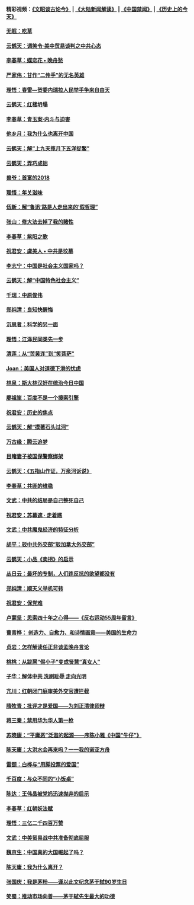 #### 精彩视频：[《文昭谈古论今》](https://github.com/gfw-breaker/wenzhao/blob/master/README.md?t=01281230) | [《大陆新闻解读》](https://github.com/gfw-breaker/ntdtv-comedy/blob/master/README.md?t=01281230) | [《中国禁闻》](https://github.com/gfw-breaker/ntdtv-news/blob/master/README.md?t=01281230) | [《历史上的今天》](https://github.com/gfw-breaker/today-in-history/blob/master/README.md?t=01281230) 

#### [无眠：吃草](../pages/nsc993/n11007940.md?t=01281230) 

#### [云鹤天：调笑令‧美中贸易谈判之中共心态](../pages/nsc993/n11007670.md?t=01281230) 

#### [李春草：蝶恋花  •  晚舟愁](../pages/nsc993/n11006605.md?t=01281230) 

#### [严家伟：甘作“二传手”的无名英雄](../pages/nsc993/n11005340.md?t=01281230) 

#### [理悟：春雷—贺委内瑞拉人民举手争来自由天](../pages/nsc993/n11005334.md?t=01281230) 

#### [云鹤天：红楼坍塌](../pages/nsc993/n11005318.md?t=01281230) 

#### [李春草：青玉案·内斗与迫害](../pages/nsc993/n11005306.md?t=01281230) 

#### [他乡月：我为什么也离开中国](../pages/nsc993/n11003553.md?t=01281230) 

#### [云鹤天：解“上九天揽月下五洋捉鳖”](../pages/nsc993/n11000750.md?t=01281230) 

#### [云鹤天：弄巧成拙](../pages/nsc993/n11000722.md?t=01281230) 

#### [兽爷：首富的2018](../pages/nsc993/n11000693.md?t=01281230) 

#### [理悟：年关滋味](../pages/nsc993/n10998847.md?t=01281230) 

#### [伍新：解“鲁迅‘路是人走出来的’假哲理”](../pages/nsc993/n10998777.md?t=01281230) 

#### [张山：修大法去掉了我的赌性](../pages/nsc993/n10997702.md?t=01281230) 

#### [李春草：紫阳之歌](../pages/nsc993/n10997679.md?t=01281230) 

#### [祝君安：虞美人 • 中共是坟墓](../pages/nsc993/n10996090.md?t=01281230) 

#### [李志宁：中国是社会主义国家吗？](../pages/nsc993/n10996097.md?t=01281230) 

#### [云鹤天：解“中国特色社会主义”](../pages/nsc993/n10996043.md?t=01281230) 

#### [千瑞：中原俊伟](../pages/nsc993/n10995401.md?t=01281230) 

#### [郑纯清：良知快醒悔](../pages/nsc993/n10995385.md?t=01281230) 

#### [沉思者：科学的另一面](../pages/nsc993/n10996074.md?t=01281230) 

#### [理悟：江泽民同类先一步](../pages/nsc993/n10995378.md?t=01281230) 

#### [清莲：从“苦黄连”到“笑菩萨”](../pages/nsc993/n10995466.md?t=01281230) 

#### [Joan：美国人对道德下滑的忧虑](../pages/nsc993/n10995424.md?t=01281230) 

#### [林泉：斯大林汉奸在统治今日中国](../pages/nsc993/n10995210.md?t=01281230) 

#### [廖祖笙：百度不是一个搜索引擎](../pages/nsc993/n10994961.md?t=01281230) 

#### [祝君安：历史的焦点](../pages/nsc993/n10994925.md?t=01281230) 

#### [云鹤天：解“摸著石头过河”](../pages/nsc993/n10993325.md?t=01281230) 

#### [万古缘：腾云追梦](../pages/nsc993/n10993120.md?t=01281230) 

#### [目睹妻子被国保警察绑架](../pages/nsc993/n10991525.md?t=01281230) 

#### [云鹤天：《五指山作证，万泉河诉说》](../pages/nsc993/n10991603.md?t=01281230) 

#### [李春草：共匪的维稳](../pages/nsc993/n10991348.md?t=01281230) 

#### [文武：中共的结局是自己整死自己](../pages/nsc993/n10989899.md?t=01281230) 

#### [祝君安：苏幕遮 · 走着瞧](../pages/nsc993/n10988901.md?t=01281230) 

#### [文武：中共魔鬼经济的特征分析](../pages/nsc993/n10987387.md?t=01281230) 

#### [胡平：驳中共外交部“驳加拿大外交部”](../pages/nsc993/n10987378.md?t=01281230) 

#### [云鹤天：小品《卖拐》的启示](../pages/nsc993/n10984392.md?t=01281230) 

#### [丛日云：最坏的专制，人们连反抗的欲望都没有](../pages/nsc993/n10984377.md?t=01281230) 

#### [郑纯清：顺天义举机可转](../pages/nsc993/n10984369.md?t=01281230) 

#### [祝君安：保党难](../pages/nsc993/n10984362.md?t=01281230) 

#### [卢蒙坚：思索四十年之心得——《反右运动55周年留言》](../pages/nsc993/n10984355.md?t=01281230) 

#### [曹青桦： 创造力、自愈力、和诗情画意——美国的生命力](../pages/nsc993/n10984216.md?t=01281230) 

#### [贞岩：怎样解读任正非谈孟晚舟言论](../pages/nsc993/n10984650.md?t=01281230) 

#### [桃桃：从跋扈“假小子”变成贤慧“真女人”](../pages/nsc993/n10984416.md?t=01281230) 

#### [子华：解体中共 洗刷耻辱 走向光明](../pages/nsc993/n10984019.md?t=01281230) 

#### [亢川：红朝闭门庭审美外交官遭拦截](../pages/nsc993/n10984050.md?t=01281230) 

#### [隋牧青：批评才是爱国——为刘正清律师辩](../pages/nsc993/n10983057.md?t=01281230) 

#### [蒋三秦：禁用华为华人第一枪](../pages/nsc993/n10982973.md?t=01281230) 

#### [苏晓康：“平庸恶”泛滥的起源——序陈小雅《中国“牛仔”》](../pages/nsc993/n10982008.md?t=01281230) 

#### [陈天庸：大洪水会再来吗？一一我的诺亚方舟](../pages/nsc993/n10981086.md?t=01281230) 

#### [雷颐：白桦与“用脚投票的爱国”](../pages/nsc993/n10981048.md?t=01281230) 

#### [千百度：与众不同的“小饭桌”](../pages/nsc993/n10978639.md?t=01281230) 

#### [陈达：王伟晶被党妈迅速抛弃的启示](../pages/nsc993/n10976450.md?t=01281230) 

#### [李春草：红朝妖法赋](../pages/nsc993/n10976387.md?t=01281230) 

#### [理悟：三亿二千四百万赞](../pages/nsc993/n10975966.md?t=01281230) 

#### [文武：中美贸易战中共准备彻底屈服](../pages/nsc993/n10974571.md?t=01281230) 

#### [魏京生：中国真的大国崛起了吗？](../pages/nsc993/n10974530.md?t=01281230) 

#### [陈天庸：我为什么离开？](../pages/nsc993/n10974493.md?t=01281230) 

#### [张国庆：我是茅粉——谨以此文纪念茅于轼90岁生日](../pages/nsc993/n10974477.md?t=01281230) 

#### [笑蜀：推动市场向善——茅于轼先生最大的功德](../pages/nsc993/n10974451.md?t=01281230) 

